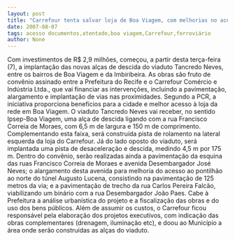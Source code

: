 ```yaml
---
layout: post
title: "Carrefour tenta salvar loja de Boa Viagem, com melhorias no acesso viário"
date: 2007-08-07
tags: acesso documentos,atentado,boa viagem,Carrefour,ferroviário
author: None
---
```

Com investimentos de R$ 2,9 milh&otilde;es, come&ccedil;ou, a partir desta ter&ccedil;a-feira (7), a implanta&ccedil;&atilde;o das novas al&ccedil;as de descida do viaduto Tancredo Neves, entre os bairros de Boa Viagem e da Imbiribeira. 
As obras s&atilde;o fruto de conv&ecirc;nio assinado entre a Prefeitura do Recife e o Carrefour Com&eacute;rcio e Ind&uacute;stria Ltda., que vai financiar as interven&ccedil;&otilde;es, incluindo a pavimenta&ccedil;&atilde;o, alargamento e implanta&ccedil;&atilde;o de vias nas proximidades. Segundo a PCR, a iniciativa proporciona benef&iacute;cios para a cidade e melhor acesso &agrave; loja da rede em Boa Viagem.
O viaduto Tancredo Neves vai receber, no sentido Ipsep-Boa Viagem, uma al&ccedil;a de descida ligando com a rua Francisco Correia de Moraes, com 6,5 m de largura e 150 m de comprimento. Complementando esta faixa, ser&aacute; constru&iacute;da pista de rolamento na lateral esquerda da loja do Carrefour. J&aacute; do lado oposto do viaduto, ser&aacute; implantada uma pista de desacelera&ccedil;&atilde;o e descida, medindo 4,5 m por 175 m.
Dentro do conv&ecirc;nio, ser&atilde;o realizadas ainda a pavimenta&ccedil;&atilde;o da esquina das ruas Francisco Correia de Moraes e avenida Desembargador Jos&eacute; Neves; o alargamento desta avenida para melhoria do acesso ao pontilh&atilde;o ao norte do t&uacute;nel Augusto Lucena, consistindo na pavimenta&ccedil;&atilde;o de 125 metros da via; e a pavimenta&ccedil;&atilde;o de trecho da rua Carlos Pereira Falc&atilde;o, viabilizando um bin&aacute;rio com a rua Desembargador Jo&atilde;o Paes. 
Cabe &agrave; Prefeitura a an&aacute;lise urban&iacute;stica do projeto e a fiscaliza&ccedil;&atilde;o das obras e do uso dos bens p&uacute;blicos. Al&eacute;m de assumir os custos, o Carrefour ficou respons&aacute;vel pela elabora&ccedil;&atilde;o dos projetos executivos, com indica&ccedil;&atilde;o das obras complementares (drenagem, ilumina&ccedil;&atilde;o etc), e doou ao Munic&iacute;pio a &aacute;rea onde ser&atilde;o constru&iacute;das as al&ccedil;as do viaduto. 